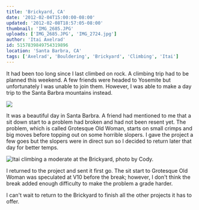 ```yaml
---
title: 'Brickyard, CA'
date: '2012-02-04T15:00:00-08:00'
updated: '2012-02-08T18:57:05-08:00'
thumbnail: 'IMG_2685.JPG'
uploads: ['IMG_2685.JPG', 'IMG_2724.jpg']
author: 'Itai Axelrad'
id: 5157839849754319896
location: 'Santa Barbra, CA'
tags: ['Axelrad', 'Bouldering', 'Brickyard', 'Climbing', 'Itai']
---
```


It had been too long since I last climbed on rock. A climbing trip had to be planned this weekend. A few friends were headed to Yosemite but unfortunately I was unable to join them. However, I was able to make a day trip to the Santa Barbra mountains instead.

![](uploads/IMG_2685.JPG)

It was a beautiful day in Santa Barbra. A friend had mentioned to me that a sit down start to a problem had broken and had not been resent yet. The problem, which is called Grotesque Old Woman, starts on small crimps and big moves before topping out on some horrible slopers. I gave the project a few goes but the slopers were in direct sun so I decided to return later that day for better temps.

![Itai climbing a moderate at the Brickyard, photo by Cody.](uploads/IMG_2724.jpg)

I returned to the project and sent it first go. The sit start to Grotesque Old Woman was speculated at V10 before the break; however, I don't think the break added enough difficulty to make the problem a grade harder.

I can't wait to return to the Brickyard to finish all the other projects it has to offer.
